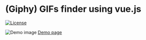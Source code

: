 # (Giphy) GIFs finder using vue.js 
[![License](https://poser.pugx.org/cristianpontes/zoho-crm-client-php/license)](https://packagist.org/packages/cristianpontes/zoho-crm-client-php)

![Demo image](http://i.imgur.com/8w4c8PY.gif)
[Demo page](https://cristianpontes.github.io/vue-giphy/)
